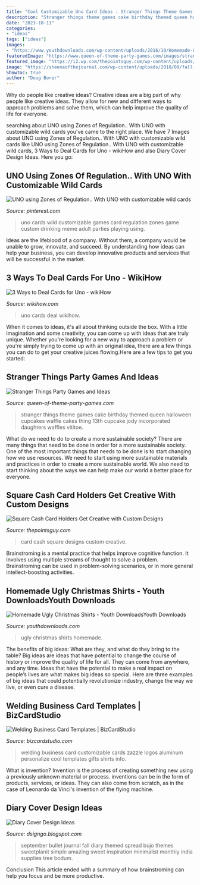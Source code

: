 ```yaml
---
title: "Cool Customizable Uno Card Ideas : Stranger Things Theme Games Cake Birthday Themed Queen Halloween Cupcakes Waffle Cakes Thing 13th Cupcake Jody Incorporated Daughters Waffles Vititoe"
description: "Stranger things theme games cake birthday themed queen halloween cupcakes waffle cakes thing 13th cupcake jody incorporated daughters waffles vititoe"
date: "2023-10-11"
categories:
- "ideas"
tags: ["ideas"]
images:
- "https://www.youthdownloads.com/wp-content/uploads/2016/10/Homemade-Ugly-Christmas-Shirts.jpg"
featuredImage: "https://www.queen-of-theme-party-games.com/images/stranger-things-party-cake.jpg"
featured_image: "https://i2.wp.com/thepointsguy.com/wp-content/uploads/2017/06/DDDZlenVwAEAwgk.jpg?fit=1200%2C785px&amp;ssl=1"
image: "https://sheenaofthejournal.com/wp-content/uploads/2018/09/fall-cover-page-sweetplanit.png"
ShowToc: true
author: "Doug Borer"
---
```



Why do people like creative ideas?
Creative ideas are a big part of why people like creative ideas. They allow for new and different ways to approach problems and solve them, which can help improve the quality of life for everyone.

	

		
searching about UNO using Zones of Regulation.. With UNO with customizable wild cards you've came to the right place. We have 7 Images about UNO using Zones of Regulation.. With UNO with customizable wild cards like UNO using Zones of Regulation.. With UNO with customizable wild cards, 3 Ways to Deal Cards for Uno - wikiHow and also Diary Cover Design Ideas. Here you go:
		
    
## UNO Using Zones Of Regulation.. With UNO With Customizable Wild Cards

<img loading=lazy src="https://i.pinimg.com/736x/53/d6/83/53d6835542356050c8a986023a8b5412--internship.jpg" onerror="this.onerror=null;this.src='https://tse1.mm.bing.net/th?id=OIP.AL9Mel6U0cZWMDSEbF8XgQHaGp&amp;pid=15.1';" alt="UNO using Zones of Regulation.. With UNO with customizable wild cards">

_Source: pinterest.com_

>uno cards wild customizable games card regulation zones game custom drinking meme adult parties playing using. 

	

Ideas are the lifeblood of a company. Without them, a company would be unable to grow, innovate, and succeed. By understanding how ideas can help your business, you can develop innovative products and services that will be successful in the market.

    
## 3 Ways To Deal Cards For Uno - WikiHow

<img loading=lazy src="http://www.wikihow.com/images/a/a3/Deal-Cards-for-Uno-Step-9.jpg" onerror="this.onerror=null;this.src='https://tse1.mm.bing.net/th?id=OIP.LnX7kfIfnMPkRBw2GEl4igHaFj&amp;pid=15.1';" alt="3 Ways to Deal Cards for Uno - wikiHow">

_Source: wikihow.com_

>uno cards deal wikihow. 

	

When it comes to ideas, it's all about thinking outside the box. With a little imagination and some creativity, you can come up with ideas that are truly unique. Whether you're looking for a new way to approach a problem or you're simply trying to come up with an original idea, there are a few things you can do to get your creative juices flowing.Here are a few tips to get you started:

    
## Stranger Things Party Games And Ideas

<img loading=lazy src="https://www.queen-of-theme-party-games.com/images/stranger-things-party-cake.jpg" onerror="this.onerror=null;this.src='https://tse3.mm.bing.net/th?id=OIP.m9I7YgKI6nQAXavQ0GcoDAHaJ4&amp;pid=15.1';" alt="Stranger Things Party Games and Ideas">

_Source: queen-of-theme-party-games.com_

>stranger things theme games cake birthday themed queen halloween cupcakes waffle cakes thing 13th cupcake jody incorporated daughters waffles vititoe. 

	

What do we need to do to create a more sustainable society?
There are many things that need to be done in order for a more sustainable society. One of the most important things that needs to be done is to start changing how we use resources. We need to start using more sustainable materials and practices in order to create a more sustainable world. We also need to start thinking about the ways we can help make our world a better place for everyone.

    
## Square Cash Card Holders Get Creative With Custom Designs

<img loading=lazy src="https://i2.wp.com/thepointsguy.com/wp-content/uploads/2017/06/DDDZlenVwAEAwgk.jpg?fit=1200%2C785px&amp;ssl=1" onerror="this.onerror=null;this.src='https://tse4.mm.bing.net/th?id=OIP.9AF1LMnNKy1jHPdAyGGLlAHaE2&amp;pid=15.1';" alt="Square Cash Card Holders Get Creative with Custom Designs">

_Source: thepointsguy.com_

>card cash square designs custom creative. 

	

Brainstroming is a mental practice that helps improve cognitive function. It involves using multiple streams of thought to solve a problem. Brainstroming can be used in problem-solving scenarios, or in more general intellect-boosting activities.

    
## Homemade Ugly Christmas Shirts - Youth DownloadsYouth Downloads

<img loading=lazy src="https://www.youthdownloads.com/wp-content/uploads/2016/10/Homemade-Ugly-Christmas-Shirts.jpg" onerror="this.onerror=null;this.src='https://tse2.mm.bing.net/th?id=OIP.Mp01CJ4eDH2B3rX2ezFqgQHaIL&amp;pid=15.1';" alt="Homemade Ugly Christmas Shirts - Youth DownloadsYouth Downloads">

_Source: youthdownloads.com_

>ugly christmas shirts homemade. 

	

The benefits of big ideas: What are they, and what do they bring to the table?
Big ideas are ideas that have potential to change the course of history or improve the quality of life for all. They can come from anywhere, and any time. Ideas that have the potential to make a real impact on people’s lives are what makes big ideas so special. Here are three examples of big ideas that could potentially revolutionize industry, change the way we live, or even cure a disease.

    
## Welding Business Card Templates | BizCardStudio

<img loading=lazy src="http://rlv.zcache.com/customizable_welding_business_card-r83514977784a4f3f9a7494e49beb278f_xwjey_8byvr_512.jpg" onerror="this.onerror=null;this.src='https://tse1.mm.bing.net/th?id=OIP.gedwKd6Ays16GqJtNknEEgHaHa&amp;pid=15.1';" alt="Welding Business Card Templates | BizCardStudio">

_Source: bizcardstudio.com_

>welding business card customizable cards zazzle logos aluminum personalize cool templates gifts shirts info. 

	

What is invention?
Invention is the process of creating something new using a previously unknown material or process. inventions can be in the form of products, services, or ideas. They can also come from scratch, as in the case of Leonardo da Vinci's invention of the flying machine.

    
## Diary Cover Design Ideas

<img loading=lazy src="https://sheenaofthejournal.com/wp-content/uploads/2018/09/fall-cover-page-sweetplanit.png" onerror="this.onerror=null;this.src='https://tse1.mm.bing.net/th?id=OIP.WQv0hY1pxwdGpwyLOciDjwHaHb&amp;pid=15.1';" alt="Diary Cover Design Ideas">

_Source: dsigngo.blogspot.com_

>september bullet journal fall diary themed spread bujo themes sweetplanit simple amazing sweet inspiration minimalist monthly india supplies tree bodum. 

	

Conclusion
This article ended with a summary of how brainstroming can help you focus and be more productive.


